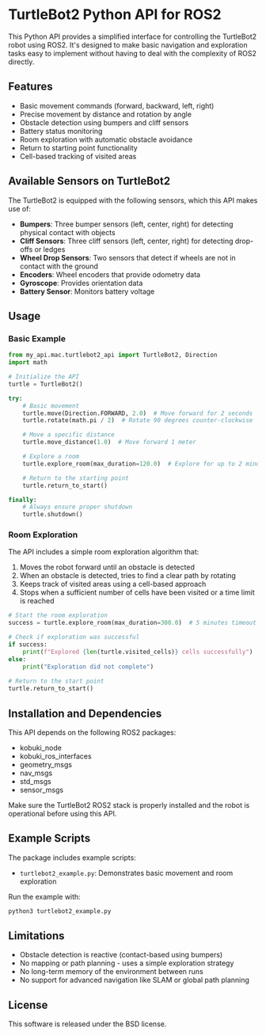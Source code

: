 # TurtleBot2 Python API for ROS2

This Python API provides a simplified interface for controlling the TurtleBot2 robot using ROS2. It's designed to make basic navigation and exploration tasks easy to implement without having to deal with the complexity of ROS2 directly.

## Features

- Basic movement commands (forward, backward, left, right)
- Precise movement by distance and rotation by angle
- Obstacle detection using bumpers and cliff sensors
- Battery status monitoring
- Room exploration with automatic obstacle avoidance
- Return to starting point functionality
- Cell-based tracking of visited areas

## Available Sensors on TurtleBot2

The TurtleBot2 is equipped with the following sensors, which this API makes use of:

- **Bumpers**: Three bumper sensors (left, center, right) for detecting physical contact with objects
- **Cliff Sensors**: Three cliff sensors (left, center, right) for detecting drop-offs or ledges
- **Wheel Drop Sensors**: Two sensors that detect if wheels are not in contact with the ground
- **Encoders**: Wheel encoders that provide odometry data
- **Gyroscope**: Provides orientation data
- **Battery Sensor**: Monitors battery voltage

## Usage

### Basic Example

```python
from my_api.mac.turtlebot2_api import TurtleBot2, Direction
import math

# Initialize the API
turtle = TurtleBot2()

try:
    # Basic movement
    turtle.move(Direction.FORWARD, 2.0)  # Move forward for 2 seconds
    turtle.rotate(math.pi / 2)  # Rotate 90 degrees counter-clockwise

    # Move a specific distance
    turtle.move_distance(1.0)  # Move forward 1 meter

    # Explore a room
    turtle.explore_room(max_duration=120.0)  # Explore for up to 2 minutes

    # Return to the starting point
    turtle.return_to_start()

finally:
    # Always ensure proper shutdown
    turtle.shutdown()
```

### Room Exploration

The API includes a simple room exploration algorithm that:

1. Moves the robot forward until an obstacle is detected
2. When an obstacle is detected, tries to find a clear path by rotating
3. Keeps track of visited areas using a cell-based approach
4. Stops when a sufficient number of cells have been visited or a time limit is reached

```python
# Start the room exploration
success = turtle.explore_room(max_duration=300.0)  # 5 minutes timeout

# Check if exploration was successful
if success:
    print(f"Explored {len(turtle.visited_cells)} cells successfully")
else:
    print("Exploration did not complete")
    
# Return to the start point
turtle.return_to_start()
```

## Installation and Dependencies

This API depends on the following ROS2 packages:

- kobuki_node
- kobuki_ros_interfaces  
- geometry_msgs
- nav_msgs
- std_msgs
- sensor_msgs

Make sure the TurtleBot2 ROS2 stack is properly installed and the robot is operational before using this API.

## Example Scripts

The package includes example scripts:

- `turtlebot2_example.py`: Demonstrates basic movement and room exploration

Run the example with:

```bash
python3 turtlebot2_example.py
```

## Limitations

- Obstacle detection is reactive (contact-based using bumpers)
- No mapping or path planning - uses a simple exploration strategy
- No long-term memory of the environment between runs
- No support for advanced navigation like SLAM or global path planning

## License

This software is released under the BSD license.